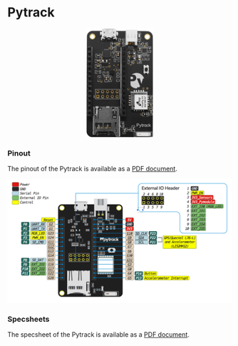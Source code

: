 # Pytrack

<p align="center"><img src ="../../../img/pytrack.png" width="150"></p>

### Pinout
The pinout of the Pytrack is available as a [PDF document](../downloads/pytrack-pinout.pdf).

<p align="center"><img src ="../../../img/pytrack-pinout.png"></p>

### Specsheets

The specsheet of the Pytrack is available as a [PDF document](../downloads/pytrack-specsheet.pdf).
